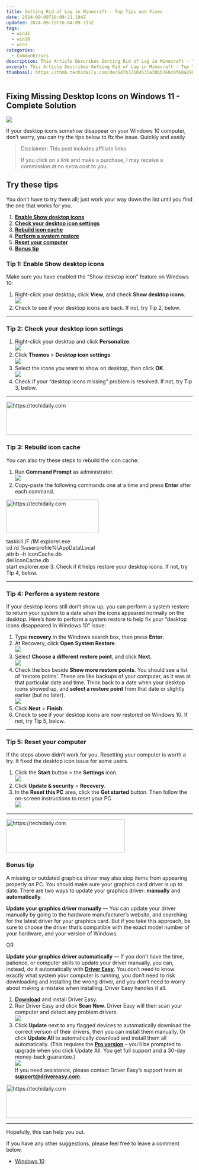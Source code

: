 ```yaml
---
title: Getting Rid of Lag in Minecraft - Top Tips and Fixes
date: 2024-09-09T16:09:21.194Z
updated: 2024-09-15T16:04:09.713Z
tags:
  - win11
  - win10
  - win7
categories:
  - CommonErrors
description: This Article Describes Getting Rid of Lag in Minecraft - Top Tips and Fixes
excerpt: This Article Describes Getting Rid of Lag in Minecraft - Top Tips and Fixes
thumbnail: https://thmb.techidaily.com/dec6d7b37184535a38bb760c8f68a296f6e3b58ddf3c516e8b89cc8c9c1d5757.jpg
---
```


## Fixing Missing Desktop Icons on Windows 11 - Complete Solution

![](https://images.drivereasy.com/wp-content/uploads/2018/11/img_5bf526e8ebcab-1024x552.jpg)

If your desktop icons somehow disappear on your Windows 10 computer, don’t worry, you can try the tips below to fix the issue. Quickly and easily.

>  Disclaimer: This post includes affiliate links
>
>  If you click on a link and make a purchase, I may receive a commission at no extra cost to you.
>

## Try these tips

You don’t have to try them all; just work your way down the list until you find the one that works for you.

1. [**Enable Show desktop icons**](#t1)
2. [**Check your desktop icon settings**](#t2)
3. [**Rebuild icon cache**](#t4)
4. [**Perform a system restore**](#t5)
5. [**Reset your computer**](#t6)
6. [**Bonus tip**](#t7)

### Tip 1: Enable Show desktop icons

Make sure you have enabled the “Show desktop icon” feature on Windows 10:

1. Right-click your desktop, click **View**, and check **Show desktop icons**.  
![](https://images.drivereasy.com/wp-content/uploads/2018/11/img_5bf52ca259fe4.jpg)
2. Check to see if your desktop icons are back. If not, try Tip 2, below.

---

### Tip 2: Check your desktop icon settings

1. Right-click your desktop and click **Personalize**.  
![](https://images.drivereasy.com/wp-content/uploads/2018/11/img_5bf531bcea206.jpg)
2. Click **Themes** \> **Desktop icon settings**.  
![](https://images.drivereasy.com/wp-content/uploads/2018/11/img_5bf53220a4552.jpg)
3. Select the icons you want to show on desktop, then click **OK**.  
![](https://images.drivereasy.com/wp-content/uploads/2018/11/img_5bf53279e9206.jpg)
4. Check if your “desktop icons missing” problem is resolved. If not, try Tip 3, below.

---

<!-- affiliate ads begin -->
<a href="https://ephamedtechinc.pxf.io/c/5597632/2123508/26400" target="_top" id="2123508">
  <img src="//a.impactradius-go.com/display-ad/26400-2123508" border="0" alt="https://techidaily.com" width="728" height="90"/>
</a>
<img height="0" width="0" src="https://ephamedtechinc.pxf.io/i/5597632/2123508/26400" style="position:absolute;visibility:hidden;" border="0" />
<!-- affiliate ads end -->

### Tip 3: Rebuild icon cache

You can also try these steps to rebuild the icon cache:

1. Run **Command Prompt** as administrator.  
![](https://images.drivereasy.com/wp-content/uploads/2018/11/img_5bf53d32cc341.jpg)
2. Copy-paste the following commands one at a time and press **Enter** after each command.  

<!-- affiliate ads begin -->
<a href="https://aligracehair.sjv.io/c/5597632/2115944/19272" target="_top" id="2115944">
  <img src="//a.impactradius-go.com/display-ad/19272-2115944" border="0" alt="https://techidaily.com" width="250" height="90"/>
</a>
<img height="0" width="0" src="https://aligracehair.sjv.io/i/5597632/2115944/19272" style="position:absolute;visibility:hidden;" border="0" />
<!-- affiliate ads end -->

taskkill /F /IM explorer.exe  
cd /d %userprofile%\AppData\Local  
attrib –h IconCache.db  
del IconCache.db  
start explorer.exe
3. Check if it helps restore your desktop icons. If not, try Tip 4, below.

---

### Tip 4: Perform a system restore

If your desktop icons still don’t show up, you can perform a system restore to return your system to a date when the icons appeared normally on the desktop. Here’s how to perform a system restore to help fix your “desktop icons disappeared in Windows 10” issue:

1. Type **recovery** in the Windows search box, then press **Enter**.
2. At Recovery, click **Open System Restore**.  
![](https://images.drivereasy.com/wp-content/uploads/2018/11/img_5bf53a2728a7e.jpg)
3. Select **Choose a different restore point**, and click **Next**.  
![](https://images.drivereasy.com/wp-content/uploads/2018/11/img_5bf53a34c35bc.jpg)
4. Check the box beside **Show more restore points**. You should see a list of ‘restore points’. These are like backups of your computer, as it was at that particular date and time. Think back to a date when your desktop icons showed up, and **select a restore point** from that date or slightly earlier (but no later).  
![](https://images.drivereasy.com/wp-content/uploads/2018/11/img_5bf53a4d84f3c.jpg)
5. Click **Next** \> **Finish**.
6. Check to see if your desktop icons are now restored on Windows 10\. If not, try Tip 5, below.

---

### Tip 5: Reset your computer

If the steps above didn’t work for you. Resetting your computer is worth a try. It fixed the desktop icon issue for some users.

1. Click the **Start** button > the **Settings** icon.  
![](https://images.drivereasy.com/wp-content/uploads/2018/11/img_5bf53b790f639.jpg)
2. Click **Update & security** \> **Recovery**.
3. In the **Reset this PC** area, click the **Get started** button. Then follow the on-screen instructions to reset your PC.  
![](https://images.drivereasy.com/wp-content/uploads/2018/11/img_5bf53b9dab56d.jpg)

---

<!-- affiliate ads begin -->
<a href="https://aligracehair.sjv.io/c/5597632/2135371/19272" target="_top" id="2135371">
  <img src="//a.impactradius-go.com/display-ad/19272-2135371" border="0" alt="https://techidaily.com" width="320" height="90"/>
</a>
<img height="0" width="0" src="https://aligracehair.sjv.io/i/5597632/2135371/19272" style="position:absolute;visibility:hidden;" border="0" />
<!-- affiliate ads end -->

### Bonus tip

A missing or outdated graphics driver may also stop items from appearing properly on PC. You should make sure your graphics card driver is up to date. There are two ways to update your graphics driver: **manually** and **automatically**.

**Update your graphics driver manually** — You can update your driver manually by going to the hardware manufacturer’s website, and searching for the latest driver for your graphics card. But if you take this approach, be sure to choose the driver that’s compatible with the exact model number of your hardware, and your version of Windows.

OR

**Update your graphics driver automatically** — If you don’t have the time, patience, or computer skills to update your driver manually, you can, instead, do it automatically with **[Driver Easy](https://tools.techidaily.com/drivereasy/download/)**. You don’t need to know exactly what system your computer is running, you don’t need to risk downloading and installing the wrong driver, and you don’t need to worry about making a mistake when installing. Driver Easy handles it all.

1. **[Download](https://tools.techidaily.com/drivereasy/download/)** and install Driver Easy.
2. Run Driver Easy and click **Scan Now**. Driver Easy will then scan your computer and detect any problem drivers.  
![](https://www.drivereasy.com/wp-content/uploads/2017/03/Driver-Easy-Scan-Needed.jpg)
3. Click **Update** next to any flagged devices to automatically download the correct version of their drivers, then you can install them manually. Or click **Update All** to automatically download and install them all automatically. (This requires the **[Pro version](https://tools.techidaily.com/drivereasy/download/)** – you’ll be prompted to upgrade when you click Update All. You get full support and a 30-day money-back guarantee.)  
![](https://www.drivereasy.com/wp-content/uploads/2022/02/de-update-all-rtx-3080.jpg)  
If you need assistance, please contact Driver Easy’s support team at **<support@drivereasy.com>**.

<!-- affiliate ads begin -->
<a href="https://unicoeye.pxf.io/c/5597632/2134239/18498" target="_top" id="2134239">
  <img src="//a.impactradius-go.com/display-ad/18498-2134239" border="0" alt="https://techidaily.com" width="721" height="90"/>
</a>
<img height="0" width="0" src="https://unicoeye.pxf.io/i/5597632/2134239/18498" style="position:absolute;visibility:hidden;" border="0" />
<!-- affiliate ads end -->

---

Hopefully, this can help you out.

If you have any other suggestions, please feel free to leave a comment below.

* [Windows 10](https://tools.techidaily.com/drivereasy/download/)

<ins class="adsbygoogle"
     style="display:block"
     data-ad-format="autorelaxed"
     data-ad-client="ca-pub-7571918770474297"
     data-ad-slot="1223367746"></ins>

<ins class="adsbygoogle"
     style="display:block"
     data-ad-client="ca-pub-7571918770474297"
     data-ad-slot="8358498916"
     data-ad-format="auto"
     data-full-width-responsive="true"></ins>



